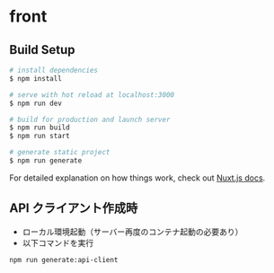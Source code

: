 # front

## Build Setup

```bash
# install dependencies
$ npm install

# serve with hot reload at localhost:3000
$ npm run dev

# build for production and launch server
$ npm run build
$ npm run start

# generate static project
$ npm run generate
```

For detailed explanation on how things work, check out [Nuxt.js docs](https://nuxtjs.org).

## API クライアント作成時

- ローカル環境起動（サーバー再度のコンテナ起動の必要あり）
- 以下コマンドを実行

```shell
npm run generate:api-client
```
